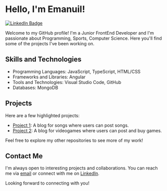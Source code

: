 # Hello, I'm Emanuil!

[![LinkedIn Badge](https://img.shields.io/badge/-LinkedIn-blue?style=flat-square&logo=Linkedin&logoColor=white&link=https://www.linkedin.com/in/emanuil-petrov-349968184/)](https://www.linkedin.com/in/emanuil-petrov-349968184/)

Welcome to my GitHub profile! I'm a Junior FrontEnd Developer and I'm passionate about Programming, Sports, Computer Science. Here you'll find some of the projects I've been working on.

## Skills and Technologies

- Programming Languages: JavaScript, TypeScript, HTML/CSS
- Frameworks and Libraries: Angular
- Tools and Technologies: Visual Studio Code, GitHub
- Databases: MongoDB

## Projects

Here are a few highlighted projects:

- [Project 1](https://github.com/CraXWaR/Songs-World): A blog for songs where users can post songs.
- [Project 2](https://github.com/CraXWaR/Games-World): A blog for videogames where users can post and buy games.

Feel free to explore my other repositories to see more of my work!

## Contact Me

I'm always open to interesting projects and collaborations. You can reach me via [email](mailto:craxwar@gmail.com) or connect with me on [LinkedIn](https://www.linkedin.com/in/emanuil-petrov-349968184/).

Looking forward to connecting with you!



<!---
CraXWaR/CraXWaR is a ✨ special ✨ repository because its `README.md` (this file) appears on your GitHub profile.
You can click the Preview link to take a look at your changes.
--->
